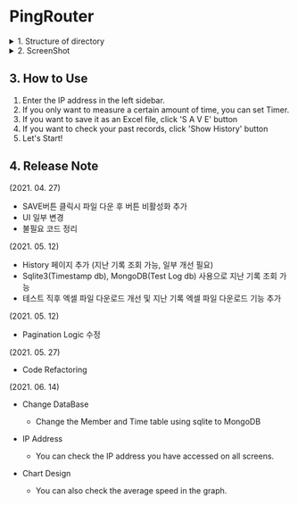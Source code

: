 # PingRouter

<details>
<summary> 1. Structure of directory </summary>

```bash
└─ PingRouter
      │
      ├── README.md                          - root 리드미 파일
      ├── exp.js                             - server setting
      ├── package.json                       - 해당 프로젝트의 정보와 사용된 모듈이 담긴 파일
      ├── .gitignore                         - 일부 파일 및 폴더를 git에 올리지 않기 위해 작성한 파일
      │
      ├── bin
      │    └── www.js                        - Node.js server 파일
      │
      └── src
           ├── config/                       - 설정 파일을 모아둔 폴더
           │     └── mongoDB.js              - mongoDB를 사용하기 위한 커넥트 파일
           │
           ├── controller/                   - Controller를 모아둔 폴더
           │     ├── indexCont.js            - 첫 페이지에서 클라이언트와 소통을 위한 controller
           │     ├── registerCont.js         - 회원가입 페이지에서 클라이언트와 소통을 위한 controller
           │     ├── mainCont.js             - 로그인 이후 메인 페이지에서 클라이언트와 소통을 위한 controller
           │     └── historyCont.js          - history페이지에서 클라이언트와 소통을 위한 controller
           │
           ├── lib/                          - 서버단에서 이용하는 특정 기능을 가지고 있는 파일을 모아둔 폴더
           │     ├── auto-id-setter.js       - Database idx 필드 auto increment를 위한 js 파일
           │     ├── dateCalc.js             - History 페이지의 Date Filter에 사용하기 위한 js 파일
           │     ├── encryption.js           - 비밀번호를 DB저장하기 전 암호화를 하기 위한 js 파일
           │     ├── getIPAddress.js         - 현재 접속 중인 IP 주소를 얻기 위한 js 파일
           │     ├── jwt.js                  - jwt를 발급하고 검증하는 js 파일
           │     ├── deepCopy.js             - 깊은 복사를 위한 js 파일
           │     ├── getSessionId.js         - socket통신 시 세션 ID를 얻기 위한 js 파일
           │     └── logFrame.js             - DB에 저장할 object를 return하는 js 파일
           │
           ├── model/                        - DB연산에 사용되는 파일을 모아둔 폴더
           │     ├── memberModel.js          - 유저의 정보를 저장하고 불러오는 js 파일
           │     ├── timeModel.js            - 테스트의 시작과 끝 시간을 저장하고 불러오는 js 파일
           │     ├── pingModel.js            - ping 기록을 저장하고 불러오는 js 파일
           │     └── tracerouterModel.js     - tracerouter 기록을 저장하고 불러오는 js 파일
           │
           ├── public/                       - css, javascript등 static파일이 모여 있는 폴더
           │     ├── stylesheets/            - stylesheet를 모아둔 폴더
           │     │        ├── style.css      - 기본적인 태그의 스타일 속성을 담아둔 stylesheet
           │     │        └── clock.css      - 로딩화면과 관련된 스타일 속성을 담아둔 stylesheet
           │     │
           │     ├── javascripts/            - javascript를 모아둔 폴더
           │     │        ├── disabled.js    - 각 상황에 버튼을 비활성화 시키는 기능을 담은 javascript
           │     │        ├── download.js    - 테스트 기록을 엑셀 파일로 만드는 기능을 담은 javascript
           │     │        ├── history.js     - History 페이지에서의 여러 기능을 담은 javascript
           │     │        ├── loading.js     - 로딩화면을 보여주고 사라지게 하는 기능을 담은 javascript
           │     │        ├── login.js       - 로그인 시 입력 값 검사와 로그인 성공시 Main 페이지로 이동하는 기능을 담은 javascript
           │     │        ├── logout.js      - 로그아웃 시 일련의 작업 후 로그인 페이지로 이동하는 기능을 담은 javascript
           │     │        ├── main.js        - Main 페이지에서의 여러 기능을 담은 javascript
           │     │        ├── myChart.js     - 테스트를 차트로 나타내기 위한 옵션과 기능을 담은 javascript
           │     │        ├── myTimer.js     - 타이머와 관련된 기능을 담은 javascript
           │     │        ├── register.js    - 로그인 페이지에서 회원가입 페이지로 변경하는 AJAX 통신을 하는 javacsript
           │     │        └── removeJWT.js   - 로그아웃시 토큰을 제거하는 기능을 담은javascript
           │     │
           │     ├── bootstrap/              - bootstrap의 추가 기능과 UI를 사용하기 위한 파일이 모여 있는 폴더(이하 폴더 설명 생략...)
           │     │        ├── css/
           │     │        └── js/
           │     │
           │     └── images/                 - 이미지를 모아둔 폴더(파일 설명 생략...)
           │
           ├── routes/                       - 라우팅 폴더
           │     ├── index.js                - 로그인 페이지의 라우팅
           │     ├── register.js             - 회원가입 페이지의 라우팅
           │     ├── main.js                 - 로그인 후 메인 페이지의 라우팅
           │     └── history.js              - History 페이지의 라우팅
           │
           ├── services/                     - 특정 행위들을 하나로 취합한 파일을 모아둔 폴더
           │     ├── database.js             - model 폴더의 파일들을 하나로 취합시킨 database.js 파일
           │     ├── login.js                - 로그인 기능을 가지고 있는 js vkdlf
           │     └── socket.io.js            - socket통신에 사용되는 function을 하나로 모아둔 js 파일
           │
           └── views/                        - view 폴더
                 ├── index.ejs               - 로그인 페이지
                 ├── register.ejs            - 회원가입 페이지(로그인 페이지에서 AJAX로 불러오기)
                 ├── main.ejs                - 메인 페이지
                 ├── history.ejs             - History 페이지
                 └── error.ejs               - 에러 페이지
```

</details>

<details>
<summary> 2. ScreenShot </summary>

#### 2-1. Login Screen

![LoginScreen](https://user-images.githubusercontent.com/51731660/121849633-88a68d80-cd26-11eb-8aca-be326a454032.png)

#### 2-2. Register Screen

![RegisterScreen](https://user-images.githubusercontent.com/51731660/121849717-aecc2d80-cd26-11eb-9951-97e3243c3aa9.png)

#### 2-3. Main Screen

![MainScreen](https://user-images.githubusercontent.com/51731660/121849893-e935ca80-cd26-11eb-9e2b-6582571aa560.png)

#### 2-4. History Screen

![HistoryScreen](https://user-images.githubusercontent.com/51731660/121850057-2a2ddf00-cd27-11eb-8705-d4497a9873c6.png)

</details>

## 3. How to Use

1. Enter the IP address in the left sidebar.
2. If you only want to measure a certain amount of time, you can set Timer.
3. If you want to save it as an Excel file, click 'S A V E' button
4. If you want to check your past records, click 'Show History' button
5. Let's Start!

## 4. Release Note

(2021. 04. 27)

- SAVE버튼 클릭시 파일 다운 후 버튼 비활성화 추가
- UI 일부 변경
- 불필요 코드 정리

(2021. 05. 12)

- History 페이지 추가 (지난 기록 조회 가능, 일부 개선 필요)
- Sqlite3(Timestamp db), MongoDB(Test Log db) 사용으로 지난 기록 조회 가능
- 테스트 직후 엑셀 파일 다운로드 개선 및 지난 기록 엑셀 파일 다운로드 기능 추가

(2021. 05. 12)

- Pagination Logic 수정

(2021. 05. 27)

- Code Refactoring

(2021. 06. 14)

- Change DataBase

  - Change the Member and Time table using sqlite to MongoDB

- IP Address

  - You can check the IP address you have accessed on all screens.

- Chart Design
  - You can also check the average speed in the graph.
